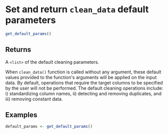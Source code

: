 # Set and return `clean_data` default parameters

```r
get_default_params()
```

## Returns

A `<list>` of the default cleaning parameters.

When `clean_data()` function is called without any argument, these default values provided to the function's arguments will be applied on the input data. By default, operations that require the target columns to be specified by the user will not be performed. The default cleaning operations include: i) standardizing column names, ii) detecting and removing duplicates, and iii) removing constant data.

## Examples

```r
default_params <- get_default_params()
```
